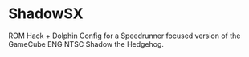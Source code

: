 # ShadowSX
ROM Hack + Dolphin Config for a Speedrunner focused version of the GameCube ENG NTSC Shadow the Hedgehog.
